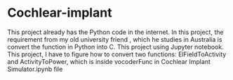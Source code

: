 # Cochlear-implant
This project already has the Python code in the internet. In this project, the requirement from my old university friend , which he studies in Australia is convert the function in Python into C. This project using Jupyter notebook. This project, I have to figure how to convert two functions: ElFieldToActivity and ActivityToPower, which is inside vocoderFunc in Cochlear Implant Simulator.ipynb file 
